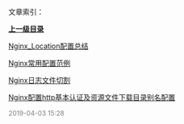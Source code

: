文章索引：


**[上一级目录](/互联网技术/服务器运维)**

[Nginx_Location配置总结](/互联网技术/服务器运维/Nginx/Nginx_Location配置总结.md)

[Nginx常用配置范例](/互联网技术/服务器运维/Nginx/Nginx常用配置范例.md)

[Nginx日志文件切割](/互联网技术/服务器运维/Nginx/Nginx日志文件切割.md)

[Nginx配置http基本认证及资源文件下载目录别名配置](/互联网技术/服务器运维/Nginx/Nginx配置http基本认证及资源文件下载目录别名配置.md)


<font size=2 color='grey'> 2019-04-03 15:28 </font>